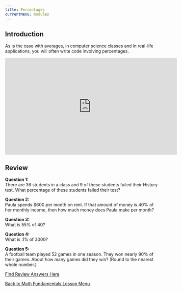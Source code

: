 ```yaml
---
title: Percentages
currentMenu: modules
---
```


## Introduction  

As is the case with averages, in computer science classes and in real-life applications, you will often write code involving percentages.

<div class="youtube-wrapper"><iframe width="560" height="315" src="https://www.youtube.com/embed/_SpE4hQ8D_o?rel=0" frameborder="0" allowfullscreen></iframe></div>

## Review   

**Question 1:**  
There are 36 students in a class and 9 of these students failed their History test. What percentage of these students failed their test? 

**Question 2:**  
Paula spends $600 per month on rent. If that amount of money is 40% of her monthly income, then how much money does Paula make per month?

**Question 3:**  
What is 55% of 40?

**Question 4:**  
What is .1% of 3000?

**Question 5:**  
A football team played 52 games in one season. They won nearly 90% of their games. About how many games did they win? (Round to the nearest whole number.)  

[Find Review Answers Here](../../ANSWERS.md)  

[Back to Math Fundamentals Lesson Menu](../)